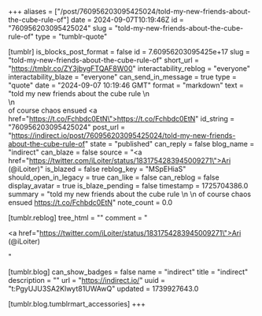 +++
aliases = ["/post/760956203095425024/told-my-new-friends-about-the-cube-rule-of"]
date = 2024-09-07T10:19:46Z
id = "760956203095425024"
slug = "told-my-new-friends-about-the-cube-rule-of"
type = "tumblr-quote"

[tumblr]
is_blocks_post_format = false
id = 7.60956203095425e+17
slug = "told-my-new-friends-about-the-cube-rule-of"
short_url = "https://tmblr.co/ZY3jbygFTQAF8W00"
interactability_reblog = "everyone"
interactability_blaze = "everyone"
can_send_in_message = true
type = "quote"
date = "2024-09-07 10:19:46 GMT"
format = "markdown"
text = "told my new friends about the cube rule \n<br/>\n<br/>of course chaos ensued <a href=\"https://t.co/Fchbdc0EtN\">https://t.co/Fchbdc0EtN</a>"
id_string = "760956203095425024"
post_url = "https://indirect.io/post/760956203095425024/told-my-new-friends-about-the-cube-rule-of"
state = "published"
can_reply = false
blog_name = "indirect"
can_blaze = false
source = "<a href=\"https://twitter.com/iLoiter/status/1831754283945009271\">Ari (@iLoiter)</a>"
is_blazed = false
reblog_key = "MSpEHiaS"
should_open_in_legacy = true
can_like = false
can_reblog = false
display_avatar = true
is_blaze_pending = false
timestamp = 1725704386.0
summary = "told my new friends about the cube rule \n \n of course chaos ensued https://t.co/Fchbdc0EtN"
note_count = 0.0

[tumblr.reblog]
tree_html = ""
comment = "<p><a href=\"https://twitter.com/iLoiter/status/1831754283945009271\">Ari (@iLoiter)</a></p>"

[tumblr.blog]
can_show_badges = false
name = "indirect"
title = "indirect"
description = ""
url = "https://indirect.io/"
uuid = "t:PgyUJU3SA2Klwyt81UWAwQ"
updated = 1739927643.0

[tumblr.blog.tumblrmart_accessories]
+++
